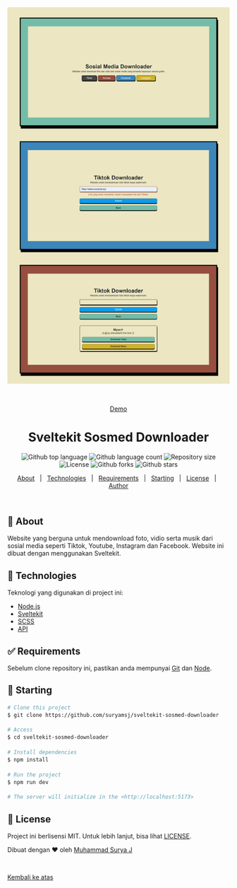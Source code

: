 <div align="center" id="top"> 
  <img src="./screenshot/ss.png" alt="Sveltekit Sosmed Downloader" />

  &#xa0;

  <a href="https://smd-tools.vercel.app/">Demo</a>
</div>

<h1 align="center">Sveltekit Sosmed Downloader</h1>

<p align="center">
  <img alt="Github top language" src="https://img.shields.io/github/languages/top/suryamsj/sveltekit-sosmed-downloader?color=56BEB8">

  <img alt="Github language count" src="https://img.shields.io/github/languages/count/suryamsj/sveltekit-sosmed-downloader?color=56BEB8">

  <img alt="Repository size" src="https://img.shields.io/github/repo-size/suryamsj/sveltekit-sosmed-downloader?color=56BEB8">

  <img alt="License" src="https://img.shields.io/github/license/suryamsj/sveltekit-sosmed-downloader?color=56BEB8">

  <img alt="Github forks" src="https://img.shields.io/github/forks/suryamsj/sveltekit-sosmed-downloader?color=56BEB8" />

  <img alt="Github stars" src="https://img.shields.io/github/stars/suryamsj/sveltekit-sosmed-downloader?color=56BEB8" />
</p>

<!-- Status -->

<!-- <h4 align="center"> 
	🚧  Sveltekit Sosmed Downloader 🚀 Under construction...  🚧
</h4> 

<hr> -->

<p align="center">
  <a href="#dart-about">About</a> &#xa0; | &#xa0; 
  <a href="#rocket-technologies">Technologies</a> &#xa0; | &#xa0;
  <a href="#white_check_mark-requirements">Requirements</a> &#xa0; | &#xa0;
  <a href="#checkered_flag-starting">Starting</a> &#xa0; | &#xa0;
  <a href="#memo-license">License</a> &#xa0; | &#xa0;
  <a href="https://github.com/suryamsj" target="_blank">Author</a>
</p>

<br>

## :dart: About ##

Website yang berguna untuk mendownload foto, vidio serta musik dari sosial media seperti Tiktok, Youtube, Instagram dan Facebook. Website ini dibuat dengan menggunakan Sveltekit.

## :rocket: Technologies ##

Teknologi yang digunakan di project ini:

- [Node.js](https://nodejs.org/en/)
- [Sveltekit](https://kit.svelte.dev/)
- [SCSS](https://sass-lang.com/)
- [API](https://api.akuari.my.id/docs)

## :white_check_mark: Requirements ##

Sebelum clone repository ini, pastikan anda mempunyai [Git](https://git-scm.com) dan [Node](https://nodejs.org/en/).

## :checkered_flag: Starting ##

```bash
# Clone this project
$ git clone https://github.com/suryamsj/sveltekit-sosmed-downloader

# Access
$ cd sveltekit-sosmed-downloader

# Install dependencies
$ npm install

# Run the project
$ npm run dev

# The server will initialize in the <http://localhost:5173>
```

## :memo: License ##

Project ini berlisensi MIT. Untuk lebih lanjut, bisa lihat [LICENSE](LICENSE).

Dibuat dengan :heart: oleh <a href="https://github.com/suryamsj" target="_blank">Muhammad Surya J</a>

&#xa0;

<a href="#top">Kembali ke atas</a>
